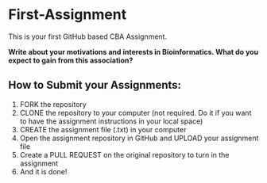 # First-Assignment

This is your first GitHub based CBA Assignment.

**Write about your motivations and interests in Bioinformatics. What do you expect to gain from this association?**

## How to Submit your Assignments:
1. FORK the repository
2. CLONE the repository to your computer (not required. Do it if you want to have the assignment instructions in your local space)
3. CREATE the assignment file (.txt) in your computer
4. Open the assignment repository in GitHub and UPLOAD your assignment file
5. Create a PULL REQUEST on the original repository to turn in the assignment
6. And it is done!
